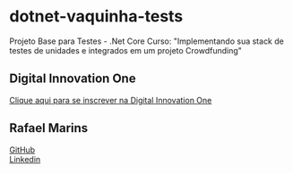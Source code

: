 # dotnet-vaquinha-tests
Projeto Base para Testes - .Net Core 
Curso: "Implementando sua stack de testes de unidades e integrados em um projeto Crowdfunding"

## Digital Innovation One

[Clique aqui para se inscrever na Digital Innovation One](https://digitalinnovation.one/sign-up?ref=YJWOMJ77OW)  

## Rafael Marins
[GitHub](https://github.com/hardcore3m)  
[Linkedin](http://br.linkedin.com/in/rrmarins)